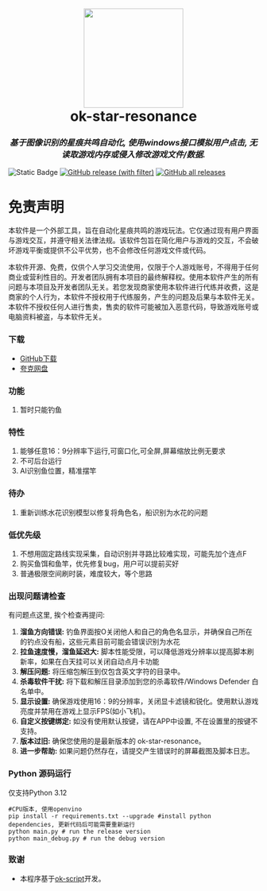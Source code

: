 ﻿<div align="center">
  <h1 align="center">
    <img src="icons/icon.png" width="200"/>
    <br/>
    ok-star-resonance
  </h1> 
<h3><i>基于图像识别的星痕共鸣自动化, 使用windows接口模拟用户点击, 无读取游戏内存或侵入修改游戏文件/数据.</i></h3>
</div>

![Static Badge](https://img.shields.io/badge/platfrom-Windows-blue?color=blue)
[![GitHub release (with filter)](https://img.shields.io/github/v/release/sanheiii/ok-star-resonance)](https://github.com/sanheiii/ok-star-resonance/releases)
[![GitHub all releases](https://img.shields.io/github/downloads/sanheiii/ok-star-resonance/total)](https://github.com/sanheiii/ok-star-resonance/releases)

# 免责声明

本软件是一个外部工具，旨在自动化星痕共鸣的游戏玩法。它仅通过现有用户界面与游戏交互，并遵守相关法律法规。该软件包旨在简化用户与游戏的交互，不会破坏游戏平衡或提供不公平优势，也不会修改任何游戏文件或代码。

本软件开源、免费，仅供个人学习交流使用，仅限于个人游戏账号，不得用于任何商业或营利性目的。开发者团队拥有本项目的最终解释权。使用本软件产生的所有问题与本项目及开发者团队无关。若您发现商家使用本软件进行代练并收费，这是商家的个人行为，本软件不授权用于代练服务，产生的问题及后果与本软件无关。本软件不授权任何人进行售卖，售卖的软件可能被加入恶意代码，导致游戏账号或电脑资料被盗，与本软件无关。

### 下载

* [GitHub下载](https://github.com/sanheiii/ok-star-resonance/releases)
* [夸克网盘](https://pan.quark.cn/s/53ef87577da9?pwd=nVL9)

### 功能

1. 暂时只能钓鱼

### 特性

1. 能够任意16：9分辨率下运行,可窗口化,可全屏,屏幕缩放比例无要求
2. 不可后台运行
3. AI识别鱼位置，精准摆竿

### 待办
1. 重新训练水花识别模型以修复将角色名，船识别为水花的问题

### 低优先级
1. 不想用固定路线实现采集，自动识别并寻路比较难实现，可能先加个连点F
2. 购买鱼饵和鱼竿，优先修复bug，用户可以提前买好
3. 普通极限空间刷时装，难度较大，等个思路

### 出现问题请检查

有问题点这里, 挨个检查再提问:

1. **溜鱼方向错误:** 钓鱼界面按O关闭他人和自己的角色名显示，并确保自己所在的钓点没有船，这些元素目前可能会错误识别为水花
2. **拉鱼速度慢，溜鱼延迟大:** 脚本性能受限，可以降低游戏分辨率以提高脚本刷新率，如果在白天挂可以关闭自动点月卡功能
3. **解压问题:** 将压缩包解压到仅包含英文字符的目录中。
4. **杀毒软件干扰:** 将下载和解压目录添加到您的杀毒软件/Windows Defender 白名单中。
5. **显示设置:** 确保游戏使用16：9的分辨率，关闭显卡滤镜和锐化。使用默认游戏亮度并禁用在游戏上显示FPS(如小飞机)。
6. **自定义按键绑定:** 如没有使用默认按键，请在APP中设置, 不在设置里的按键不支持。
7. **版本过旧:** 确保您使用的是最新版本的 ok-star-resonance。
8. **进一步帮助:** 如果问题仍然存在，请提交产生错误时的屏幕截图及脚本日志。

### Python 源码运行

仅支持Python 3.12

```
#CPU版本, 使用openvino
pip install -r requirements.txt --upgrade #install python dependencies, 更新代码后可能需要重新运行
python main.py # run the release version
python main_debug.py # run the debug version
```

### 致谢

* 本程序基于[ok-script](https://github.com/ok-oldking/ok-script)开发。
